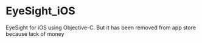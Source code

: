 # EyeSight_iOS
EyeSight for iOS using Objective-C. But it has been removed from app store because lack of money 
